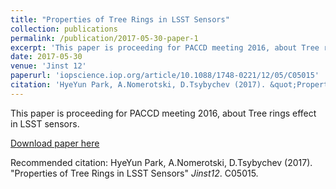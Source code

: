 ```yaml
---
title: "Properties of Tree Rings in LSST Sensors"
collection: publications
permalink: /publication/2017-05-30-paper-1
excerpt: 'This paper is proceeding for PACCD meeting 2016, about Tree rings effect in LSST sensors.'
date: 2017-05-30
venue: 'Jinst 12'
paperurl: 'iopscience.iop.org/article/10.1088/1748-0221/12/05/C05015'
citation: 'HyeYun Park, A.Nomerotski, D.Tsybychev (2017). &quot;Properties of Tree Rings in LSST Sensors.&quot; <i>Jinst 12</i>. C05015.'
---
```

This paper is proceeding for PACCD meeting 2016, about Tree rings effect in LSST sensors.

[Download paper here](iopscience.iop.org/article/10.1088/1748-0221/12/05/C05015)

Recommended citation: HyeYun Park, A.Nomerotski, D.Tsybychev  (2017). "Properties of Tree Rings in LSST Sensors" <i>Jinst12</i>. C05015.
